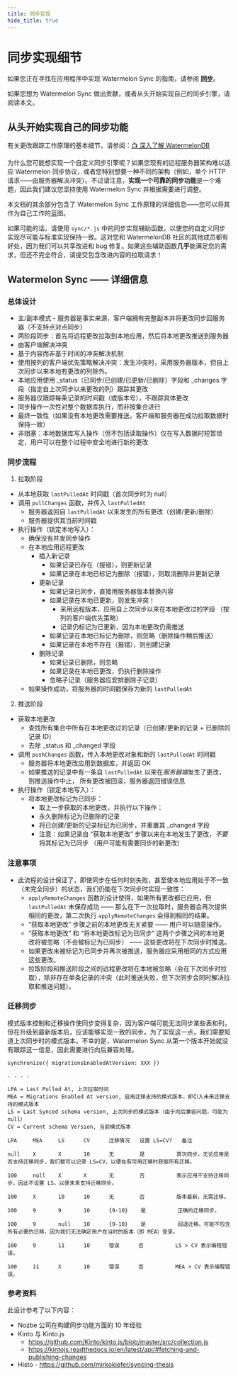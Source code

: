 ```yaml
---
title: 同步实现
hide_title: true
---
```


# 同步实现细节

如果您正在寻找在应用程序中实现 Watermelon Sync 的指南，请参阅 [**同步**](../Sync/Intro.md)。

如果您想为 Watermelon Sync 做出贡献，或者从头开始实现自己的同步引擎，请阅读本文。

## 从头开始实现自己的同步功能

有关更改跟踪工作原理的基本细节，请参阅：[📺 深入了解 WatermelonDB](https://www.youtube.com/watch?v=uFvHURTRLxQ)

为什么您可能想实现一个自定义同步引擎呢？如果您现有的远程服务器架构难以适应 Watermelon 同步协议，或者您特别想要一种不同的架构（例如，单个 HTTP 请求——由服务器解决冲突）。不过请注意，**实现一个可靠的同步功能**是一个难题，因此我们建议您坚持使用 Watermelon Sync 并根据需要进行调整。

本文档的其余部分包含了 Watermelon Sync 工作原理的详细信息——您可以将其作为自己工作的蓝图。

如果可能的话，请使用 `sync/*.js` 中的同步实现辅助函数，以使您的自定义同步实现尽可能与标准实现保持一致。这对您和 WatermelonDB 社区的其他成员都有好处，因为我们可以共享改进和 bug 修复。如果这些辅助函数**几乎**能满足您的需求，但还不完全符合，请提交包含改进内容的拉取请求！

## Watermelon Sync —— 详细信息

### 总体设计

- 主/副本模式 - 服务器是事实来源，客户端拥有完整副本并将更改同步回服务器（不支持点对点同步）
- 两阶段同步：首先将远程更改拉取到本地应用，然后将本地更改推送到服务器
- 由客户端解决冲突
- 基于内容而非基于时间的冲突解决机制
- 使用按列的客户端优先策略解决冲突：发生冲突时，采用服务器版本，但自上次同步以来本地有更改的列除外。
- 本地应用使用 _status（已同步/已创建/已更新/已删除）字段和 _changes 字段（指定自上次同步以来更改的列）跟踪其更改
- 服务器仅跟踪每条记录的时间戳（或版本号），不跟踪具体更改
- 同步操作一次性对整个数据库执行，而非按集合进行
- 最终一致性（如果没有本地更改需要推送，客户端和服务器在成功拉取数据时保持一致）
- 非阻塞：本地数据库写入操作（但不包括读取操作）仅在写入数据时短暂锁定，用户可以在整个过程中安全地进行新的更改

### 同步流程

1. 拉取阶段
  - 从本地获取 `lastPulledAt` 时间戳（首次同步时为 null）
  - 调用 `pullChanges` 函数，并传入 `lastPulledAt`
    - 服务器返回自 `lastPulledAt` 以来发生的所有更改（创建/更新/删除）
    - 服务器提供其当前时间戳
  - 执行操作（锁定本地写入）：
    - 确保没有并发同步操作
    - 在本地应用远程更改
      - 插入新记录
        - 如果记录已存在（报错），则更新记录
        - 如果记录在本地已标记为删除（报错），则取消删除并更新记录
      - 更新记录
        - 如果记录已同步，直接用服务器版本替换内容
        - 如果记录在本地已更新，则发生冲突！
          - 采用远程版本，应用自上次同步以来在本地更改过的字段
            （按列的客户端优先策略）
          - 记录仍标记为已更新，因为本地更改仍需推送
        - 如果记录在本地已标记为删除，则忽略（删除操作稍后推送）
        - 如果记录在本地不存在（报错），则创建记录
      - 删除记录
        - 如果记录已删除，则忽略
        - 如果记录在本地已更改，仍执行删除操作
        - 忽略子记录（服务器应安排删除子记录）
    - 如果操作成功，将服务器的时间戳保存为新的 `lastPulledAt`
2. 推送阶段
  - 获取本地更改
    - 查找所有集合中所有在本地更改过的记录（已创建/更新的记录 + 已删除的记录 ID）
    - 去除 _status 和 _changed 字段
  - 调用 `pushChanges` 函数，传入本地更改对象和新的 `lastPulledAt` 时间戳
    - 服务器将本地更改应用到数据库，并返回 OK
    - 如果推送的记录中有一条自 `lastPulledAt` 以来在*服务器端*发生了更改，则推送操作中止，
      所有更改被回滚，服务器返回错误信息
  - 执行操作（锁定本地写入）：
    - 将本地更改标记为已同步：
      - 取上一步获取的本地更改，并执行以下操作：
      - 永久删除标记为已删除的记录
      - 将已创建/更新的记录标记为已同步，并重置其 _changed 字段
      - 注意：如果记录自 “获取本地更改” 步骤以来在本地发生了更改，*不要*将其标记为已同步
        （用户可能有需要同步的新更改）

### 注意事项

- 此流程的设计保证了，即使同步在任何时刻失败，甚至使本地应用处于不一致（未完全同步）的状态，我们仍能在下次同步时实现一致性：
  - `applyRemoteChanges` 函数的设计使得，如果所有更改都已应用，但 `lastPulledAt` 未保存成功 —— 那么在下一次拉取时，服务器会再次提供相同的更改，第二次执行 `applyRemoteChanges` 会得到相同的结果。
  - “获取本地更改” 步骤之前的本地更改无关紧要 —— 用户可以随意操作。
  - “获取本地更改” 和 “将本地更改标记为已同步” 这两个步骤之间的本地更改将被忽略（不会被标记为已同步） —— 这些更改将在下次同步时推送。
  - 如果更改未被标记为已同步并再次被推送，服务器应采用相同的方式应用这些更改。
  - 拉取阶段和推送阶段之间的远程更改将在本地被忽略（会在下次同步时拉取），除非存在单条记录的冲突（此时推送失败，但下次同步会同时解决拉取和推送问题）。

### 迁移同步

模式版本控制和迁移操作使同步变得复杂，因为客户端可能无法同步某些表和列，但在升级到最新版本后，应该能够实现一致的同步。为了实现这一点，我们需要知道上次同步时的模式版本。不幸的是，Watermelon Sync 从第一个版本开始就没有跟踪这一信息，因此需要进行向后兼容处理。

```
synchronize({ migrationsEnabledAtVersion: XXX })

. . . .

LPA = Last Pulled At, 上次拉取时间
MEA = Migrations Enabled At version, 启用迁移支持的模式版本，即引入未来迁移支持的模式版本
LS = Last Synced schema version, 上次同步的模式版本（由于向后兼容问题，可能为 null）
CV = Current schema Version, 当前模式版本

LPA     MEA     LS      CV      迁移情况   设置 LS=CV?   备注

null    X       X       10      无        是          首次同步。无论应用是否支持迁移同步，我们都可以记录 LS=CV，以便在有可用迁移时获取所有迁移。

100     null    X       X       无        否          表示应用不支持迁移同步，因此不设置 LS，以便未来支持迁移同步。

100     X       10      10      无        否          版本最新，无需迁移。

100     9       9       10      {9-10}    是          正确的迁移同步。

100     9       null    10      {9-10}    是          回退迁移。可能不包含所有必要的迁移，因为我们无法确定用户在当时的版本（即 MEA）登录。

100     9       11      10      错误      否          LS > CV 表示编程错误。

100     11      X       10      错误      否          MEA > CV 表示编程错误。
```

### 参考资料

此设计参考了以下内容：

- Nozbe 公司在构建同步功能方面的 10 年经验
- Kinto 与 Kinto.js
  - https://github.com/Kinto/kinto.js/blob/master/src/collection.js
  - https://kintojs.readthedocs.io/en/latest/api/#fetching-and-publishing-changes
- Histo - https://github.com/mirkokiefer/syncing-thesis
